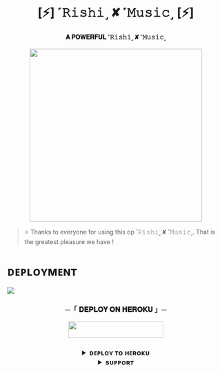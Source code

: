 <h1 align="center"><b>[⚡] ˹𝚁𝚒𝚜𝚑𝚒˼ ✘ ˹𝙼𝚞𝚜𝚒𝚌˼ [⚡]</b></h1>

<h4 align="center"> 𝐀 𝐏𝐎𝐖𝐄𝐑𝐅𝐔𝐋 ˹𝚁𝚒𝚜𝚑𝚒˼ ✘ ˹𝙼𝚞𝚜𝚒𝚌˼</h4>

<p align="center"><a href="https://t.me/legend_of_all_groups"><img src="https://te.legra.ph/file/a7bf168ee0cd9058d9b8a.jpg" width="400"></a></p>


> ⭐️ Thanks to everyone for using this op ˹𝚁𝚒𝚜𝚑𝚒˼ ✘ ˹𝙼𝚞𝚜𝚒𝚌˼. That is the greatest pleasure we have !


# ᴅᴇᴘʟᴏʏᴍᴇɴᴛ
<img src="https://readme-typing-svg.herokuapp.com?color=FF0000&width=420&lines=🔥𝗙𝗢𝗥𝗞+𝗧𝗛𝗜𝗦+𝗥𝗘𝗣𝗢+𝗙𝗜𝗥𝗦𝗧𝗟𝗬🔥">


<h3 align="center">
    ─「 𝐃𝐄𝐏𝐋𝐎𝐘 𝐎𝐍 𝐇𝐄𝐑𝐎𝐊𝐔 」─
</h3>

<p align="center"><a href="https://dashboard.heroku.com/new?template=https://github.com/Nidra07/MusicXbot"> <img src="https://img.shields.io/badge/Deploy%20On%20Heroku-black?style=for-the-badge&logo=heroku" width="220" height="38.45"/></a></p>

<h3 align="center">


<details>
<summary><b>ᴅᴇᴘʟᴏʏ ᴛᴏ ʜᴇʀᴏᴋᴜ</b></summary>
<br>

[![Deploy](https://www.herokucdn.com/deploy/button.svg)](https://dashboard.heroku.com/new?template=https://github.com/Nidra07/MusicXbot)

</details>


<details>
<summary><b>sᴜᴘᴘᴏʀᴛ</b></summary>
<br>

<a href="https://t.me/+fYnFx6nHK4phZjY9"><img src="https://img.shields.io/badge/Join-Telegram%20Channel-red.svg?logo=Telegram"></a>

</details>

